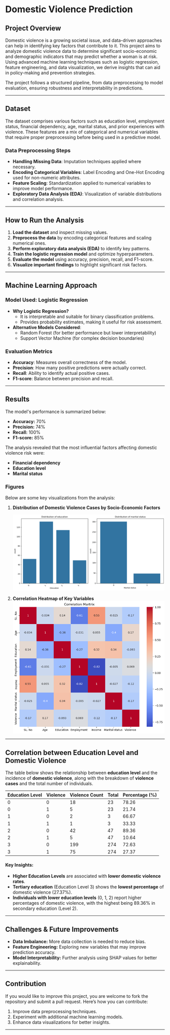 # Domestic Violence Prediction

## Project Overview

Domestic violence is a growing societal issue, and data-driven approaches can help in identifying key factors that contribute to it. This project aims to analyze domestic violence data to determine significant socio-economic and demographic indicators that may predict whether a woman is at risk. Using advanced machine learning techniques such as logistic regression, feature engineering, and data visualization, we derive insights that can aid in policy-making and prevention strategies.

The project follows a structured pipeline, from data preprocessing to model evaluation, ensuring robustness and interpretability in predictions.

---

## Dataset

The dataset comprises various factors such as education level, employment status, financial dependency, age, marital status, and prior experiences with violence. These features are a mix of categorical and numerical variables that require proper preprocessing before being used in a predictive model.

### Data Preprocessing Steps

- **Handling Missing Data**: Imputation techniques applied where necessary.
- **Encoding Categorical Variables**: Label Encoding and One-Hot Encoding used for non-numeric attributes.
- **Feature Scaling**: Standardization applied to numerical variables to improve model performance.
- **Exploratory Data Analysis (EDA)**: Visualization of variable distributions and correlation analysis.

---

## How to Run the Analysis

1. **Load the dataset** and inspect missing values.
2. **Preprocess the data** by encoding categorical features and scaling numerical ones.
3. **Perform exploratory data analysis (EDA)** to identify key patterns.
4. **Train the logistic regression model** and optimize hyperparameters.
5. **Evaluate the model** using accuracy, precision, recall, and F1-score.
6. **Visualize important findings** to highlight significant risk factors.

---

## Machine Learning Approach

### Model Used: Logistic Regression

- **Why Logistic Regression?**
  - It is interpretable and suitable for binary classification problems.
  - Provides probability estimates, making it useful for risk assessment.
- **Alternative Models Considered**:
  - Random Forest (for better performance but lower interpretability)
  - Support Vector Machine (for complex decision boundaries)

### Evaluation Metrics

- **Accuracy**: Measures overall correctness of the model.
- **Precision**: How many positive predictions were actually correct.
- **Recall**: Ability to identify actual positive cases.
- **F1-score**: Balance between precision and recall.

---

## Results

The model's performance is summarized below:

- **Accuracy:** 70%
- **Precision:** 74%
- **Recall:** 100%
- **F1-score:** 85%

The analysis revealed that the most influential factors affecting domestic violence risk were:

- **Financial dependency**
- **Education level**
- **Marital status**

### Figures

Below are some key visualizations from the analysis:

1. **Distribution of Domestic Violence Cases by Socio-Economic Factors**  
 
   ![Data Distribution](Distribution2.png)

2. **Correlation Heatmap of Key Variables**  
   ![Correlation Matrix](correlation_matrix.png)

---

## Correlation between Education Level and Domestic Violence

The table below shows the relationship between **education level** and the incidence of **domestic violence**, along with the breakdown of **violence cases** and the total number of individuals.

| Education Level | Violence | Violence Count | Total | Percentage (%) |
|-----------------|----------|----------------|-------|----------------|
| 0               | 0        | 18             | 23    | 78.26          |
| 0               | 1        | 5              | 23    | 21.74          |
| 1               | 0        | 2              | 3     | 66.67          |
| 1               | 1        | 1              | 3     | 33.33          |
| 2               | 0        | 42             | 47    | 89.36          |
| 2               | 1        | 5              | 47    | 10.64          |
| 3               | 0        | 199            | 274   | 72.63          |
| 3               | 1        | 75             | 274   | 27.37          |

#### **Key Insights:**
- **Higher Education Levels** are associated with **lower domestic violence rates**.
- **Tertiary education** (Education Level 3) shows the **lowest percentage** of domestic violence (27.37%).
- **Individuals with lower education levels** (0, 1, 2) report higher percentages of domestic violence, with the highest being 89.36% in secondary education (Level 2).

---

## Challenges & Future Improvements

- **Data Imbalance:** More data collection is needed to reduce bias.
- **Feature Engineering:** Exploring new variables that may improve prediction accuracy.
- **Model Interpretability:** Further analysis using SHAP values for better explainability.

---

## Contribution

If you would like to improve this project, you are welcome to fork the repository and submit a pull request. Here’s how you can contribute:

1. Improve data preprocessing techniques.
2. Experiment with additional machine learning models.
3. Enhance data visualizations for better insights.

---
